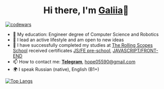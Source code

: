 <h1 align="center">Hi there, I'm <a href="https://galiia-gr.github.io/rsschool-cv/" target="_blank">Galiia</a>👋</h1>

[![codewars](https://www.codewars.com/users/rsschool_140970a538cc19f9/badges/small)](https://www.codewars.com/users/rsschool_140970a538cc19f9)


- 📘 My education: Engineer degree of Computer Science and Robotics
- 👯 I lead an active lifestyle and am open to new ideas
- 🌱 I have successfully completed my studies at <a href="https://rs.school/js/" target="_blank">The Rolling Scopes School</a>
      received certificates <a href="https://app.rs.school/certificate/an5yb0cb" target="_blank">JS/FE pre-school</a>,
      <a href="https://app.rs.school/certificate/4rfs5ltz" target="_blank">JAVASCRIPT/FRONT-END</a>
- 📫 How to contact me: [**Telegram**](https://t.me/galiia_g), hope05590@gmail.com
- 🌍 I speak Russian (native), English (B1+)



[![Top Langs](https://github-readme-stats.vercel.app/api/top-langs/?username=Galiia-GR&layout=compact)](https://github.com/Galiia-GR/github-readme-stats)
